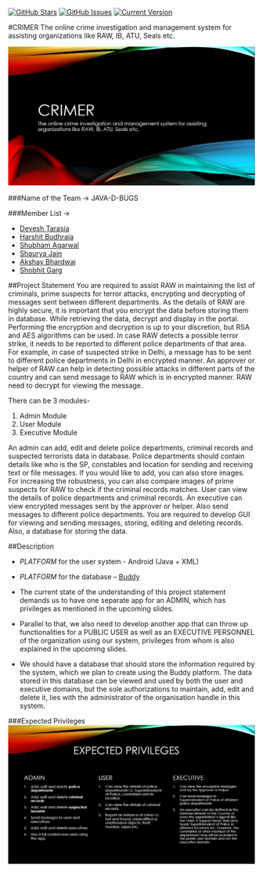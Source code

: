 [![GitHub Stars](https://img.shields.io/github/stars/harshitbudhraja/OCMS.svg)](https://github.com/harshitbudhraja/OCMS/stargazers) [![GitHub Issues](https://img.shields.io/github/issues/harshitbudhraja/OCMS.svg)](https://github.com/harshitbudhraja/OCMS/issues) [![Current Version](https://img.shields.io/badge/version-0.1-green.svg)](https://github.com/harshitbudhraja/OCMS) 

#CRIMER
The online crime investigation and management system for assisting organizations like RAW, IB, ATU, Seals etc.

<img src="images/1.PNG">

###Name of the Team -> JAVA-D-BUGS

###Member List ->
* [Devesh Tarasia](https://github.com/DEVESHTARASIA "Devesh Tarasia")
* [Harshit Budhraja](https://github.com/harshitbudhraja "Harshit Budhraja")
* [Shubham Agarwal](https://github.com/shubhxotic "Shubham Agarwal")
* [Shaurya Jain](https://github.com/shaurya96 "Shaurya Jain")
* [Akshay Bhardwaj](https://github.com/coolpad-bug "Akshay Bhardwaj")
* [Shobhit Garg](https://github.com/shobhitgarg12 "Shobhit Garg")


##Project Statement
You are required to assist RAW in maintaining the list of criminals, prime suspects for terror attacks, encrypting and decrypting of messages sent between different departments. As the details of RAW are highly secure, it is important that you encrypt the data before storing them in database. While retrieving the data, decrypt and display in the portal. Performing the encryption and decryption is up to your discretion, but RSA and AES algorithms can be used. In case RAW detects a possible terror strike, it needs to be reported to different police departments of that area. For example, in case of suspected strike in Delhi, a message has to be sent to different police departments in Delhi in encrypted manner. An approver or helper of RAW can help in detecting possible attacks in different parts of the country and can send message to RAW which is in encrypted manner. RAW need to decrypt for viewing the message.

There can be 3 modules-<br>
1. Admin Module<br>
2. User Module<br>
3. Executive Module

An admin can add, edit and delete police departments, criminal records and suspected terrorists data in database. Police departments should contain details like who is the SP, constables and location for sending and receiving text or file messages. If you would like to add, you can also store images. For increasing the robustness, you can also compare images of prime suspects for RAW to check if the criminal records matches. User can view the details of police departments and criminal records. An executive can view encrypted messages sent by the approver or helper. Also send messages to different police departments. You are required to develop GUI for viewing and sending messages, storing, editing and deleting records. Also, a database for storing the data.

##Description
* *PLATFORM* for the user system - Android (Java + XML)

* *PLATFORM* for the database – [Buddy](https://buddy.com)

* The current state of the understanding of this project statement demands us to have one separate app for an ADMIN, which has privileges as mentioned in the upcoming slides.

* Parallel to that, we also need to develop another app that can throw up functionalities for a PUBLIC USER as well as an EXECUTIVE PERSONNEL of the organization using our system, privileges from whom is also explained in the upcoming slides.

* We should have a database that should store the information required by the system, which we plan to create using the Buddy platform. The data stored in this database can be viewed and used by both the user and executive domains, but the sole authorizations to maintain, add, edit and delete it, lies with the administrator of the organisation handle in this system. 

###Expected Privileges
<img src="images/2.PNG">
